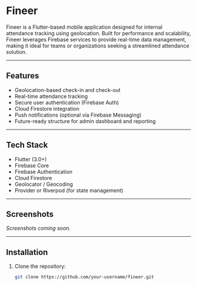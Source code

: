 # Fineer

Fineer is a Flutter-based mobile application designed for internal attendance tracking using geolocation. Built for performance and scalability, Fineer leverages Firebase services to provide real-time data management, making it ideal for teams or organizations seeking a streamlined attendance solution.

---

## Features

- Geolocation-based check-in and check-out
- Real-time attendance tracking
- Secure user authentication (Firebase Auth)
- Cloud Firestore integration
- Push notifications (optional via Firebase Messaging)
- Future-ready structure for admin dashboard and reporting

---

## Tech Stack

- Flutter (3.0+)
- Firebase Core
- Firebase Authentication
- Cloud Firestore
- Geolocator / Geocoding
- Provider or Riverpod (for state management)

---

## Screenshots

_Screenshots coming soon._

---

## Installation

1. Clone the repository:
   ```bash
   git clone https://github.com/your-username/fineer.git
